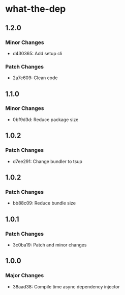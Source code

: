 # what-the-dep

## 1.2.0

### Minor Changes

- d430365: Add setup cli

### Patch Changes

- 2a7c609: Clean code

## 1.1.0

### Minor Changes

- 0bf9d3d: Reduce package size

## 1.0.2

### Patch Changes

- d7ee291: Change bundler to tsup

## 1.0.2

### Patch Changes

- bb88c09: Reduce bundle size

## 1.0.1

### Patch Changes

- 3c0ba19: Patch and minor changes

## 1.0.0

### Major Changes

- 38aad38: Compile time async dependency injector
